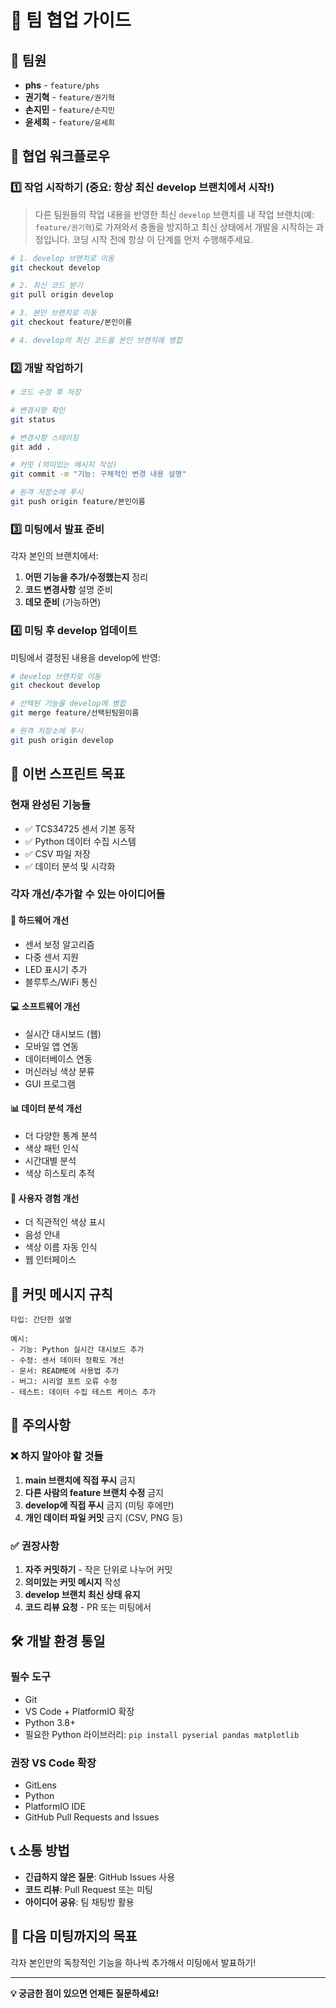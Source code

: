 # 🤝 팀 협업 가이드

## 👥 팀원
- **phs** - `feature/phs`
- **권기혁** - `feature/권기혁`
- **손지민** - `feature/손지민`
- **윤세희** - `feature/윤세희`

## 🔄 협업 워크플로우

### 1️⃣ 작업 시작하기 (중요: 항상 최신 develop 브랜치에서 시작!)
> 다른 팀원들의 작업 내용을 반영한 최신 `develop` 브랜치를 내 작업 브랜치(예: `feature/권기혁`)로 가져와서 충돌을 방지하고 최신 상태에서 개발을 시작하는 과정입니다. 코딩 시작 전에 항상 이 단계를 먼저 수행해주세요.

```bash
# 1. develop 브랜치로 이동
git checkout develop

# 2. 최신 코드 받기
git pull origin develop

# 3. 본인 브랜치로 이동
git checkout feature/본인이름

# 4. develop의 최신 코드를 본인 브랜치에 병합

```

### 2️⃣ 개발 작업하기
```bash
# 코드 수정 후 저장

# 변경사항 확인
git status

# 변경사항 스테이징
git add .

# 커밋 (의미있는 메시지 작성)
git commit -m "기능: 구체적인 변경 내용 설명"

# 원격 저장소에 푸시
git push origin feature/본인이름
```

### 3️⃣ 미팅에서 발표 준비
각자 본인의 브랜치에서:
1. **어떤 기능을 추가/수정했는지** 정리
2. **코드 변경사항** 설명 준비
3. **데모 준비** (가능하면)

### 4️⃣ 미팅 후 develop 업데이트
미팅에서 결정된 내용을 develop에 반영:

```bash
# develop 브랜치로 이동
git checkout develop

# 선택된 기능을 develop에 병합
git merge feature/선택된팀원이름

# 원격 저장소에 푸시
git push origin develop
```

## 🎯 이번 스프린트 목표

### 현재 완성된 기능들
- ✅ TCS34725 센서 기본 동작
- ✅ Python 데이터 수집 시스템
- ✅ CSV 파일 저장
- ✅ 데이터 분석 및 시각화

### 각자 개선/추가할 수 있는 아이디어들

#### 🔧 하드웨어 개선
- 센서 보정 알고리즘
- 다중 센서 지원
- LED 표시기 추가
- 블루투스/WiFi 통신

#### 💻 소프트웨어 개선
- 실시간 대시보드 (웹)
- 모바일 앱 연동
- 데이터베이스 연동
- 머신러닝 색상 분류
- GUI 프로그램

#### 📊 데이터 분석 개선
- 더 다양한 통계 분석
- 색상 패턴 인식
- 시간대별 분석
- 색상 히스토리 추적

#### 🎨 사용자 경험 개선
- 더 직관적인 색상 표시
- 음성 안내
- 색상 이름 자동 인식
- 웹 인터페이스

## 📝 커밋 메시지 규칙
```
타입: 간단한 설명

예시:
- 기능: Python 실시간 대시보드 추가
- 수정: 센서 데이터 정확도 개선
- 문서: README에 사용법 추가
- 버그: 시리얼 포트 오류 수정
- 테스트: 데이터 수집 테스트 케이스 추가
```

## 🚨 주의사항

### ❌ 하지 말아야 할 것들
1. **main 브랜치에 직접 푸시** 금지
2. **다른 사람의 feature 브랜치 수정** 금지
3. **develop에 직접 푸시** 금지 (미팅 후에만)
4. **개인 데이터 파일 커밋** 금지 (CSV, PNG 등)

### ✅ 권장사항
1. **자주 커밋하기** - 작은 단위로 나누어 커밋
2. **의미있는 커밋 메시지** 작성
3. **develop 브랜치 최신 상태 유지**
4. **코드 리뷰 요청** - PR 또는 미팅에서

## 🛠️ 개발 환경 통일

### 필수 도구
- Git
- VS Code + PlatformIO 확장
- Python 3.8+
- 필요한 Python 라이브러리: `pip install pyserial pandas matplotlib`

### 권장 VS Code 확장
- GitLens
- Python
- PlatformIO IDE
- GitHub Pull Requests and Issues

## 📞 소통 방법
- **긴급하지 않은 질문**: GitHub Issues 사용
- **코드 리뷰**: Pull Request 또는 미팅
- **아이디어 공유**: 팀 채팅방 활용

## 🎉 다음 미팅까지의 목표
각자 본인만의 독창적인 기능을 하나씩 추가해서 미팅에서 발표하기!

---
**💡 궁금한 점이 있으면 언제든 질문하세요!**
